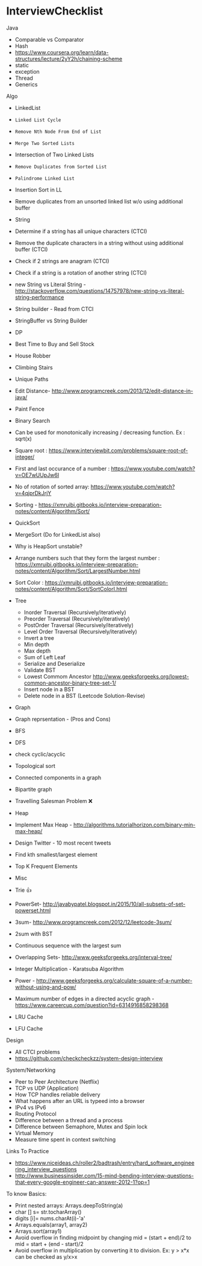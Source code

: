 # InterviewChecklist
 Java
 - Comparable vs Comparator
 - Hash
  - https://www.coursera.org/learn/data-structures/lecture/2yY2h/chaining-scheme
 - static
 - exception
 - Thread
 - Generics


Algo
 - LinkedList
  - 	Linked List Cycle
  - 	Remove Nth Node From End of List
  - 	Merge Two Sorted Lists
  -  Intersection of Two Linked Lists
  - 	Remove Duplicates from Sorted List
  - 	Palindrome Linked List
  -  Insertion Sort in LL
  -  Remove duplicates from an unsorted linked list w/o using additional buffer
  
 - String 
  - Determine if a string has all unique characters (CTCI)
  - Remove the duplicate characters in a string without using additional buffer (CTCI)
  - Check if 2 strings are anagram (CTCI)
  - Check if a string is a rotation of another string (CTCI)
  - new String vs Literal String - http://stackoverflow.com/questions/14757978/new-string-vs-literal-string-performance
  - String builder - Read from CTCI
  - StringBuffer vs String Builder
 
 - DP
  - Best Time to Buy and Sell Stock
  - House Robber
  - Climbing Stairs
  - Unique Paths
  - Edit Distance- http://www.programcreek.com/2013/12/edit-distance-in-java/
  - Paint Fence
  
 - Binary Search
  - Can be used for monotonically increasing / decreasing function. Ex : sqrt(x)
  - Square root : https://www.interviewbit.com/problems/square-root-of-integer/
  - First and last occurance of a number : https://www.youtube.com/watch?v=OE7wUUpJw6I
  - No of rotation of sorted array: https://www.youtube.com/watch?v=4qjprDkJrjY

 - Sorting - https://xmruibi.gitbooks.io/interview-preparation-notes/content/Algorithm/Sort/
  - QuickSort
  - MergeSort (Do for LinkedList also)
  - Why is HeapSort unstable?
  - Arrange numbers such that they form the largest number : https://xmruibi.gitbooks.io/interview-preparation-notes/content/Algorithm/Sort/LargestNumber.html
  - Sort Color : https://xmruibi.gitbooks.io/interview-preparation-notes/content/Algorithm/Sort/SortColorI.html
 
 - Tree
   - Inorder Traversal (Recursively/iteratively)
   - Preorder Traversal (Recursively/iteratively)
   - PostOrder Traversal (Recursively/iteratively)
   - Level Order Traversal (Recursively/iteratively)
   - Invert a tree
   - Min depth
   - Max depth
   - Sum of Left Leaf
   - Serialize and Deserialize
   - Validate BST
   - Lowest Commom Ancestor http://www.geeksforgeeks.org/lowest-common-ancestor-binary-tree-set-1/
   - Insert node in a BST
   - Delete node in a BST  (Leetcode Solution-Revise)
   
 - Graph
  - Graph reprsentation - (Pros and Cons)
  - BFS
  - DFS 
   - check cyclic/acyclic
   - Topological sort
   - Connected components in a graph
   - Bipartite graph
  - Travelling Salesman Problem :x:
  
 - Heap
  - Implement Max Heap - http://algorithms.tutorialhorizon.com/binary-min-max-heap/
  - Design Twitter - 10 most recent tweets
  - Find kth smallest/largest element
  - Top K Frequent Elements
  
 - Misc
  - Trie :+1:
  - PowerSet- http://javabypatel.blogspot.in/2015/10/all-subsets-of-set-powerset.html
  - 3sum- http://www.programcreek.com/2012/12/leetcode-3sum/
  - 2sum with BST
  - Continuous sequence with the largest sum
  - Overlapping Sets- http://www.geeksforgeeks.org/interval-tree/
  - Integer Multiplication - Karatsuba Algorithm
  - Power - http://www.geeksforgeeks.org/calculate-square-of-a-number-without-using-and-pow/
  - Maximum number of edges in a directed acyclic graph - https://www.careercup.com/question?id=6314916858298368
  - LRU Cache
  - LFU Cache

Design
 - All CTCI problems
 - https://github.com/checkcheckzz/system-design-interview

System/Networking
 - Peer to Peer Architecture (Netflix)
 - TCP vs UDP (Application)
 - How TCP handles reliable delivery
 - What happens after an URL is typeed into a browser
 - IPv4 vs IPv6
 - Routing Protocol
 - Difference between a thread and a process
 - Difference between Semaphore, Mutex and Spin lock
 - Virtual Memory
 - Measure time spent in context switching

Links To Practice
 - https://www.niceideas.ch/roller2/badtrash/entry/hard_software_engineering_interview_questions
 - http://www.businessinsider.com/15-mind-bending-interview-questions-that-every-google-engineer-can-answer-2012-1?op=1

To know Basics:
 - Print nested arrays: Arrays.deepToString(a)
 - char [] s= str.tocharArray()
 - digits [i]= nums.charAt(i)-'a'
 - Arrays.equals(array1, array2)
 - Arrays.sort(array1)
 - Avoid overflow in finding midpoint by changing mid = (start + end)/2 to mid = start + (end - start)/2
 - Avoid overflow in multiplication by converting it to division. Ex: y > x*x can be checked as y/x>x


